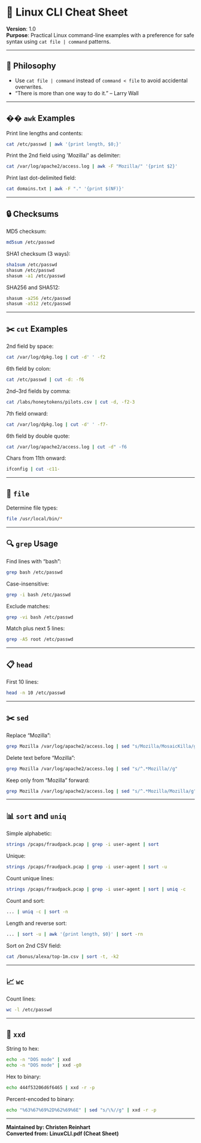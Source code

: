 # 🐧 Linux CLI Cheat Sheet

**Version**: 1.0  
**Purpose**: Practical Linux command-line examples with a preference for safe syntax using `cat file | command` patterns.

---

## 🧠 Philosophy

- Use `cat file | command` instead of `command < file` to avoid accidental overwrites.
- “There is more than one way to do it.” – Larry Wall

---

## �� `awk` Examples

Print line lengths and contents:
```bash
cat /etc/passwd | awk '{print length, $0;}'
```

Print the 2nd field using 'Mozilla/' as delimiter:
```bash
cat /var/log/apache2/access.log | awk -F "Mozilla/" '{print $2}'
```

Print last dot-delimited field:
```bash
cat domains.txt | awk -F "." '{print $(NF)}'
```

---

## 🔒 Checksums

MD5 checksum:
```bash
md5sum /etc/passwd
```

SHA1 checksum (3 ways):
```bash
sha1sum /etc/passwd
shasum /etc/passwd
shasum -a1 /etc/passwd
```

SHA256 and SHA512:
```bash
shasum -a256 /etc/passwd
shasum -a512 /etc/passwd
```

---

## ✂️ `cut` Examples

2nd field by space:
```bash
cat /var/log/dpkg.log | cut -d' ' -f2
```

6th field by colon:
```bash
cat /etc/passwd | cut -d: -f6
```

2nd–3rd fields by comma:
```bash
cat /labs/honeytokens/pilots.csv | cut -d, -f2-3
```

7th field onward:
```bash
cat /var/log/dpkg.log | cut -d' ' -f7-
```

6th field by double quote:
```bash
cat /var/log/apache2/access.log | cut -d" -f6
```

Chars from 11th onward:
```bash
ifconfig | cut -c11-
```

---

## 🧾 `file`

Determine file types:
```bash
file /usr/local/bin/*
```

---

## 🔍 `grep` Usage

Find lines with “bash”:
```bash
grep bash /etc/passwd
```

Case-insensitive:
```bash
grep -i bash /etc/passwd
```

Exclude matches:
```bash
grep -vi bash /etc/passwd
```

Match plus next 5 lines:
```bash
grep -A5 root /etc/passwd
```

---

## 📋 `head`

First 10 lines:
```bash
head -n 10 /etc/passwd
```

---

## ✂️ `sed`

Replace “Mozilla”:
```bash
grep Mozilla /var/log/apache2/access.log | sed "s/Mozilla/MosaicKilla/g"
```

Delete text before “Mozilla”:
```bash
grep Mozilla /var/log/apache2/access.log | sed "s/^.*Mozilla//g"
```

Keep only from “Mozilla” forward:
```bash
grep Mozilla /var/log/apache2/access.log | sed "s/^.*Mozilla/Mozilla/g"
```

---

## 📊 `sort` and `uniq`

Simple alphabetic:
```bash
strings /pcaps/fraudpack.pcap | grep -i user-agent | sort
```

Unique:
```bash
strings /pcaps/fraudpack.pcap | grep -i user-agent | sort -u
```

Count unique lines:
```bash
strings /pcaps/fraudpack.pcap | grep -i user-agent | sort | uniq -c
```

Count and sort:
```bash
... | uniq -c | sort -n
```

Length and reverse sort:
```bash
... | sort -u | awk '{print length, $0}' | sort -rn
```

Sort on 2nd CSV field:
```bash
cat /bonus/alexa/top-1m.csv | sort -t, -k2
```

---

## 📈 `wc`

Count lines:
```bash
wc -l /etc/passwd
```

---

## 🔬 `xxd`

String to hex:
```bash
echo -n "DOS mode" | xxd
echo -n "DOS mode" | xxd -g0
```

Hex to binary:
```bash
echo 444f53206d6f6465 | xxd -r -p
```

Percent-encoded to binary:
```bash
echo "%63%67%69%2D%62%69%6E" | sed "s/\%//g" | xxd -r -p
```

---

**Maintained by: Christen Reinhart**  
**Converted from: LinuxCLI.pdf (Cheat Sheet)**  

